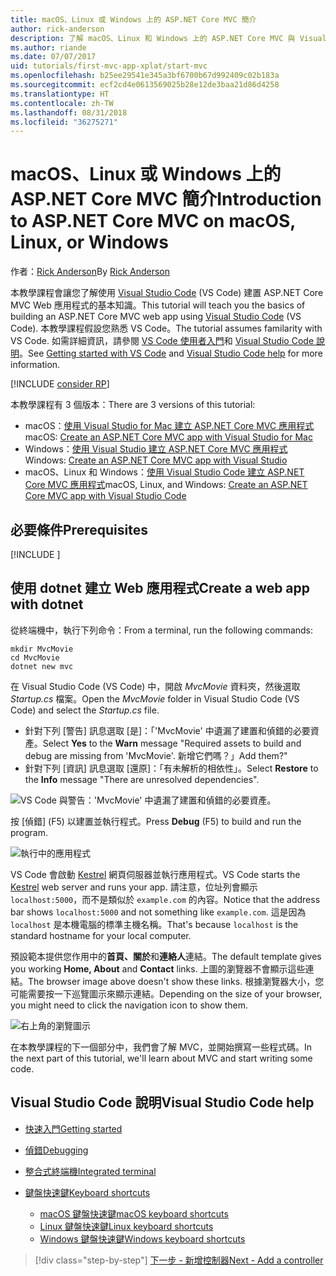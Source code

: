 ```yaml
---
title: macOS、Linux 或 Windows 上的 ASP.NET Core MVC 簡介
author: rick-anderson
description: 了解 macOS、Linux 和 Windows 上的 ASP.NET Core MVC 與 Visual Studio Code 使用者入門
ms.author: riande
ms.date: 07/07/2017
uid: tutorials/first-mvc-app-xplat/start-mvc
ms.openlocfilehash: b25ee29541e345a3bf6700b67d992409c02b183a
ms.sourcegitcommit: ecf2cd4e0613569025b28e12de3baa21d86d4258
ms.translationtype: HT
ms.contentlocale: zh-TW
ms.lasthandoff: 08/31/2018
ms.locfileid: "36275271"
---
```

# <a name="introduction-to-aspnet-core-mvc-on-macos-linux-or-windows"></a><span data-ttu-id="05c65-103">macOS、Linux 或 Windows 上的 ASP.NET Core MVC 簡介</span><span class="sxs-lookup"><span data-stu-id="05c65-103">Introduction to ASP.NET Core MVC on macOS, Linux, or Windows</span></span>

<span data-ttu-id="05c65-104">作者：[Rick Anderson](https://twitter.com/RickAndMSFT)</span><span class="sxs-lookup"><span data-stu-id="05c65-104">By [Rick Anderson](https://twitter.com/RickAndMSFT)</span></span>

<span data-ttu-id="05c65-105">本教學課程會讓您了解使用 [Visual Studio Code](https://code.visualstudio.com) (VS Code) 建置 ASP.NET Core MVC Web 應用程式的基本知識。</span><span class="sxs-lookup"><span data-stu-id="05c65-105">This tutorial will teach you the basics of building an ASP.NET Core MVC web app using [Visual Studio Code](https://code.visualstudio.com) (VS Code).</span></span> <span data-ttu-id="05c65-106">本教學課程假設您熟悉 VS Code。</span><span class="sxs-lookup"><span data-stu-id="05c65-106">The tutorial assumes familarity with VS Code.</span></span> <span data-ttu-id="05c65-107">如需詳細資訊，請參閱 [VS Code 使用者入門](https://code.visualstudio.com/docs)和 [Visual Studio Code 說明](#visual-studio-code-help)。</span><span class="sxs-lookup"><span data-stu-id="05c65-107">See [Getting started with VS Code](https://code.visualstudio.com/docs) and [Visual Studio Code help](#visual-studio-code-help) for more information.</span></span> 

[!INCLUDE [consider RP](../../includes/razor.md)]

<span data-ttu-id="05c65-108">本教學課程有 3 個版本：</span><span class="sxs-lookup"><span data-stu-id="05c65-108">There are 3 versions of this tutorial:</span></span>

* <span data-ttu-id="05c65-109">macOS：[使用 Visual Studio for Mac 建立 ASP.NET Core MVC 應用程式](xref:tutorials/first-mvc-app-mac/start-mvc)</span><span class="sxs-lookup"><span data-stu-id="05c65-109">macOS: [Create an ASP.NET Core MVC app with Visual Studio for Mac](xref:tutorials/first-mvc-app-mac/start-mvc)</span></span>
* <span data-ttu-id="05c65-110">Windows：[使用 Visual Studio 建立 ASP.NET Core MVC 應用程式](xref:tutorials/first-mvc-app/start-mvc)</span><span class="sxs-lookup"><span data-stu-id="05c65-110">Windows: [Create an ASP.NET Core MVC app with Visual Studio](xref:tutorials/first-mvc-app/start-mvc)</span></span>
* <span data-ttu-id="05c65-111">macOS、Linux 和 Windows：[使用 Visual Studio Code 建立 ASP.NET Core MVC 應用程式](xref:tutorials/first-mvc-app-xplat/start-mvc)</span><span class="sxs-lookup"><span data-stu-id="05c65-111">macOS, Linux, and Windows: [Create an ASP.NET Core MVC app with Visual Studio Code](xref:tutorials/first-mvc-app-xplat/start-mvc)</span></span> 

## <a name="prerequisites"></a><span data-ttu-id="05c65-112">必要條件</span><span class="sxs-lookup"><span data-stu-id="05c65-112">Prerequisites</span></span>

[!INCLUDE [](~/includes/net-core-prereqs-vscode.md)]

## <a name="create-a-web-app-with-dotnet"></a><span data-ttu-id="05c65-113">使用 dotnet 建立 Web 應用程式</span><span class="sxs-lookup"><span data-stu-id="05c65-113">Create a web app with dotnet</span></span>

<span data-ttu-id="05c65-114">從終端機中，執行下列命令：</span><span class="sxs-lookup"><span data-stu-id="05c65-114">From a terminal, run the following commands:</span></span>

```console
mkdir MvcMovie
cd MvcMovie
dotnet new mvc
```

<span data-ttu-id="05c65-115">在 Visual Studio Code (VS Code) 中，開啟 *MvcMovie* 資料夾，然後選取 *Startup.cs* 檔案。</span><span class="sxs-lookup"><span data-stu-id="05c65-115">Open the *MvcMovie* folder in Visual Studio Code (VS Code) and select the *Startup.cs* file.</span></span>

- <span data-ttu-id="05c65-116">針對下列 [警告] 訊息選取 [是]：「'MvcMovie' 中遺漏了建置和偵錯的必要資產。</span><span class="sxs-lookup"><span data-stu-id="05c65-116">Select **Yes** to the **Warn** message "Required assets to build and debug are missing from 'MvcMovie'.</span></span> <span data-ttu-id="05c65-117">新增它們嗎？」</span><span class="sxs-lookup"><span data-stu-id="05c65-117">Add them?"</span></span>
- <span data-ttu-id="05c65-118">針對下列 [資訊] 訊息選取 [還原]：「有未解析的相依性」。</span><span class="sxs-lookup"><span data-stu-id="05c65-118">Select **Restore** to the **Info** message "There are unresolved dependencies".</span></span>

![VS Code 與警告：'MvcMovie' 中遺漏了建置和偵錯的必要資產。](../web-api-vsc/_static/vsc_restore.png)

<span data-ttu-id="05c65-122">按 [偵錯] (F5) 以建置並執行程式。</span><span class="sxs-lookup"><span data-stu-id="05c65-122">Press **Debug** (F5) to build and run the program.</span></span>

![執行中的應用程式](../first-mvc-app/start-mvc/_static/1.png)

<span data-ttu-id="05c65-124">VS Code 會啟動 [Kestrel](xref:fundamentals/servers/kestrel) 網頁伺服器並執行應用程式。</span><span class="sxs-lookup"><span data-stu-id="05c65-124">VS Code starts the [Kestrel](xref:fundamentals/servers/kestrel) web server and runs your app.</span></span> <span data-ttu-id="05c65-125">請注意，位址列會顯示 `localhost:5000`，而不是類似於 `example.com` 的內容。</span><span class="sxs-lookup"><span data-stu-id="05c65-125">Notice that the address bar shows `localhost:5000` and not something like `example.com`.</span></span> <span data-ttu-id="05c65-126">這是因為 `localhost` 是本機電腦的標準主機名稱。</span><span class="sxs-lookup"><span data-stu-id="05c65-126">That's because `localhost` is the standard hostname for your local computer.</span></span>

<span data-ttu-id="05c65-127">預設範本提供您作用中的**首頁、關於**和**連絡人**連結。</span><span class="sxs-lookup"><span data-stu-id="05c65-127">The default template gives you working **Home, About** and **Contact** links.</span></span> <span data-ttu-id="05c65-128">上圖的瀏覽器不會顯示這些連結。</span><span class="sxs-lookup"><span data-stu-id="05c65-128">The browser image above doesn't show these links.</span></span> <span data-ttu-id="05c65-129">根據瀏覽器大小，您可能需要按一下巡覽圖示來顯示連結。</span><span class="sxs-lookup"><span data-stu-id="05c65-129">Depending on the size of your browser, you might need to click the navigation icon to show them.</span></span>

![右上角的瀏覽圖示](../first-mvc-app/start-mvc/_static/2.png)

<span data-ttu-id="05c65-131">在本教學課程的下一個部分中，我們會了解 MVC，並開始撰寫一些程式碼。</span><span class="sxs-lookup"><span data-stu-id="05c65-131">In the next part of this tutorial, we'll learn about MVC and start writing some code.</span></span>

## <a name="visual-studio-code-help"></a><span data-ttu-id="05c65-132">Visual Studio Code 說明</span><span class="sxs-lookup"><span data-stu-id="05c65-132">Visual Studio Code help</span></span>

- [<span data-ttu-id="05c65-133">快速入門</span><span class="sxs-lookup"><span data-stu-id="05c65-133">Getting started</span></span>](https://code.visualstudio.com/docs)
- [<span data-ttu-id="05c65-134">偵錯</span><span class="sxs-lookup"><span data-stu-id="05c65-134">Debugging</span></span>](https://code.visualstudio.com/docs/editor/debugging)
- [<span data-ttu-id="05c65-135">整合式終端機</span><span class="sxs-lookup"><span data-stu-id="05c65-135">Integrated terminal</span></span>](https://code.visualstudio.com/docs/editor/integrated-terminal)
- [<span data-ttu-id="05c65-136">鍵盤快速鍵</span><span class="sxs-lookup"><span data-stu-id="05c65-136">Keyboard shortcuts</span></span>](https://code.visualstudio.com/docs/getstarted/keybindings#_keyboard-shortcuts-reference)

  - [<span data-ttu-id="05c65-137">macOS 鍵盤快速鍵</span><span class="sxs-lookup"><span data-stu-id="05c65-137">macOS keyboard shortcuts</span></span>](https://code.visualstudio.com/shortcuts/keyboard-shortcuts-macos.pdf)
  - [<span data-ttu-id="05c65-138">Linux 鍵盤快速鍵</span><span class="sxs-lookup"><span data-stu-id="05c65-138">Linux keyboard shortcuts</span></span>](https://code.visualstudio.com/shortcuts/keyboard-shortcuts-linux.pdf)
  - [<span data-ttu-id="05c65-139">Windows 鍵盤快速鍵</span><span class="sxs-lookup"><span data-stu-id="05c65-139">Windows keyboard shortcuts</span></span>](https://code.visualstudio.com/shortcuts/keyboard-shortcuts-windows.pdf)

> [!div class="step-by-step"]
> [<span data-ttu-id="05c65-140">下一步 - 新增控制器</span><span class="sxs-lookup"><span data-stu-id="05c65-140">Next - Add a controller</span></span>](adding-controller.md)

